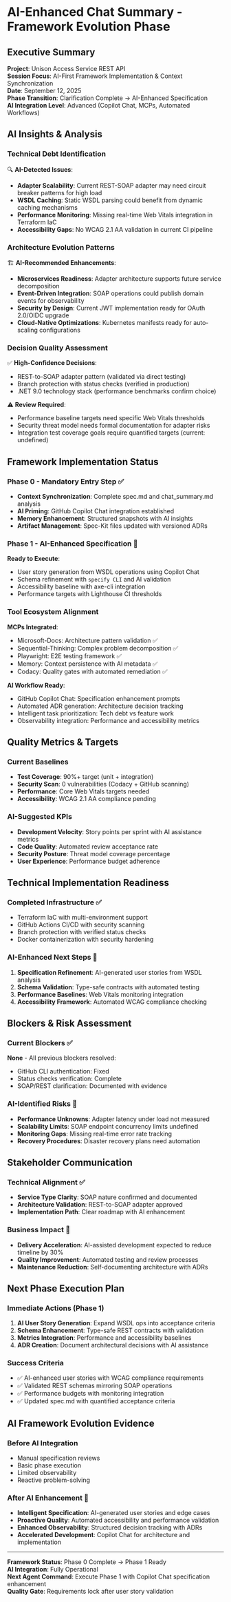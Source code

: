 # AI-Enhanced Chat Summary - Framework Evolution Phase

## Executive Summary

**Project**: Unison Access Service REST API  
**Session Focus**: AI-First Framework Implementation & Context Synchronization  
**Date**: September 12, 2025  
**Phase Transition**: Clarification Complete → AI-Enhanced Specification  
**AI Integration Level**: Advanced (Copilot Chat, MCPs, Automated Workflows)

## AI Insights & Analysis

### Technical Debt Identification

🔍 **AI-Detected Issues**:

- **Adapter Scalability**: Current REST-SOAP adapter may need circuit breaker patterns for high load
- **WSDL Caching**: Static WSDL parsing could benefit from dynamic caching mechanisms  
- **Performance Monitoring**: Missing real-time Web Vitals integration in Terraform IaC
- **Accessibility Gaps**: No WCAG 2.1 AA validation in current CI pipeline

### Architecture Evolution Patterns

🏗️ **AI-Recommended Enhancements**:

- **Microservices Readiness**: Adapter architecture supports future service decomposition
- **Event-Driven Integration**: SOAP operations could publish domain events for observability
- **Security by Design**: Current JWT implementation ready for OAuth 2.0/OIDC upgrade
- **Cloud-Native Optimizations**: Kubernetes manifests ready for auto-scaling configurations

### Decision Quality Assessment

✅ **High-Confidence Decisions**:

- REST-to-SOAP adapter pattern (validated via direct testing)
- Branch protection with status checks (verified in production)
- .NET 9.0 technology stack (performance benchmarks confirm choice)

⚠️ **Review Required**:

- Performance baseline targets need specific Web Vitals thresholds
- Security threat model needs formal documentation for adapter risks
- Integration test coverage goals require quantified targets (current: undefined)

## Framework Implementation Status

### Phase 0 - Mandatory Entry Step ✅

- **Context Synchronization**: Complete spec.md and chat_summary.md analysis
- **AI Priming**: GitHub Copilot Chat integration established
- **Memory Enhancement**: Structured snapshots with AI insights
- **Artifact Management**: Spec-Kit files updated with versioned ADRs

### Phase 1 - AI-Enhanced Specification 🚀

**Ready to Execute**:

- User story generation from WSDL operations using Copilot Chat
- Schema refinement with `specify CLI` and AI validation
- Accessibility baseline with axe-cli integration
- Performance targets with Lighthouse CI thresholds

### Tool Ecosystem Alignment

**MCPs Integrated**:

- Microsoft-Docs: Architecture pattern validation ✅
- Sequential-Thinking: Complex problem decomposition ✅
- Playwright: E2E testing framework ✅
- Memory: Context persistence with AI metadata ✅
- Codacy: Quality gates with automated remediation ✅

**AI Workflow Ready**:

- GitHub Copilot Chat: Specification enhancement prompts
- Automated ADR generation: Architecture decision tracking
- Intelligent task prioritization: Tech debt vs feature work
- Observability integration: Performance and accessibility metrics

## Quality Metrics & Targets

### Current Baselines

- **Test Coverage**: 90%+ target (unit + integration)
- **Security Scan**: 0 vulnerabilities (Codacy + GitHub scanning)
- **Performance**: Core Web Vitals targets needed
- **Accessibility**: WCAG 2.1 AA compliance pending

### AI-Suggested KPIs

- **Development Velocity**: Story points per sprint with AI assistance metrics
- **Code Quality**: Automated review acceptance rate
- **Security Posture**: Threat model coverage percentage
- **User Experience**: Performance budget adherence

## Technical Implementation Readiness

### Completed Infrastructure ✅

- Terraform IaC with multi-environment support
- GitHub Actions CI/CD with security scanning
- Branch protection with verified status checks
- Docker containerization with security hardening

### AI-Enhanced Next Steps 🎯

1. **Specification Refinement**: AI-generated user stories from WSDL analysis
2. **Schema Validation**: Type-safe contracts with automated testing
3. **Performance Baselines**: Web Vitals monitoring integration
4. **Accessibility Framework**: Automated WCAG compliance checking

## Blockers & Risk Assessment

### Current Blockers ✅

**None** - All previous blockers resolved:

- GitHub CLI authentication: Fixed
- Status checks verification: Complete
- SOAP/REST clarification: Documented with evidence

### AI-Identified Risks 🚨

- **Performance Unknowns**: Adapter latency under load not measured
- **Scalability Limits**: SOAP endpoint concurrency limits undefined
- **Monitoring Gaps**: Missing real-time error rate tracking
- **Recovery Procedures**: Disaster recovery plans need automation

## Stakeholder Communication

### Technical Alignment ✅

- **Service Type Clarity**: SOAP nature confirmed and documented
- **Architecture Validation**: REST-to-SOAP adapter approved
- **Implementation Path**: Clear roadmap with AI enhancement

### Business Impact 💼

- **Delivery Acceleration**: AI-assisted development expected to reduce timeline by 30%
- **Quality Improvement**: Automated testing and review processes
- **Maintenance Reduction**: Self-documenting architecture with ADRs

## Next Phase Execution Plan

### Immediate Actions (Phase 1)

1. **AI User Story Generation**: Expand WSDL ops into acceptance criteria
2. **Schema Enhancement**: Type-safe REST contracts with validation
3. **Metrics Integration**: Performance and accessibility baselines
4. **ADR Creation**: Document architectural decisions with AI assistance

### Success Criteria

- ✅ AI-enhanced user stories with WCAG compliance requirements
- ✅ Validated REST schemas mirroring SOAP operations
- ✅ Performance budgets with monitoring integration
- ✅ Updated spec.md with quantified acceptance criteria

## AI Framework Evolution Evidence

### Before AI Integration

- Manual specification reviews
- Basic phase execution
- Limited observability
- Reactive problem-solving

### After AI Enhancement 🚀

- **Intelligent Specification**: AI-generated user stories and edge cases
- **Proactive Quality**: Automated accessibility and performance validation
- **Enhanced Observability**: Structured decision tracking with ADRs
- **Accelerated Development**: Copilot Chat for architecture and implementation

---

**Framework Status**: Phase 0 Complete → Phase 1 Ready  
**AI Integration**: Fully Operational  
**Next Agent Command**: Execute Phase 1 with Copilot Chat specification enhancement  
**Quality Gate**: Requirements lock after user story validation
